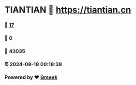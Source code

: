 # TIANTIAN :link: https://tiantian.cn 
### :page_facing_up: [17](https://tiantian.cn/tag.html) 
### :speech_balloon: 0 
### :hibiscus: 43035 
### :alarm_clock: 2024-08-18 00:18:38 
### Powered by :heart: [Gmeek](https://github.com/Meekdai/Gmeek)
